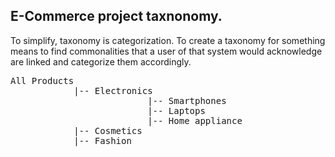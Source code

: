 ## E-Commerce project taxnonomy.

To simplify, taxonomy is categorization. To create a taxonomy for something means to find commonalities that a user of that system would acknowledge are linked and categorize them accordingly.

<pre>
All Products
            |-- Electronics
                          |-- Smartphones
                          |-- Laptops
                          |-- Home appliance
            |-- Cosmetics
            |-- Fashion

</pre>
